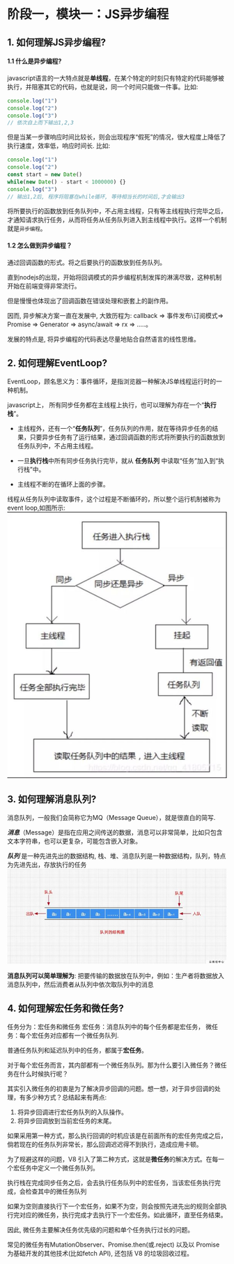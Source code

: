 # 阶段一，模块一：JS异步编程

## 1. 如何理解JS异步编程?
#### 1.1 什么是异步编程?

javascript语言的一大特点就是**单线程**，在某个特定的时刻只有特定的代码能够被执行，并阻塞其它的代码，也就是说，同一个时间只能做一件事。比如: 
```javascript
console.log("1")
console.log("2")
console.log("3")
// 依次自上而下输出1,2,3
```
但是当某一步骤响应时间比较长，则会出现程序“假死”的情况，很大程度上降低了执行速度，效率低，响应时间长. 比如: 
```javascript
console.log("1")
console.log("2")
const start = new Date()
while(new Date() - start < 1000000) {}
console.log("3")
// 输出1,2后, 程序将阻塞在while循环, 等待相当长的时间后,才会输出3
```

将所要执行的函数放到任务队列中，不占用主线程，只有等主线程执行完毕之后，才通知请求执行任务，从而将任务从任务队列进入到主线程中执行。这样一个机制就是`异步编程`。

#### 1.2 怎么做到异步编程？
通过回调函数的形式。将之后要执行的函数放到任务队列。

直到nodejs的出现，开始将回调模式的异步编程机制发挥的淋漓尽致，这种机制开始在前端变得非常流行。

但是慢慢也体现出了回调函数在错误处理和嵌套上的副作用。

因而, 异步解决方案一直在发展中, 大致历程为: callback => 事件发布\订阅模式=> Promise => Generator => async/await => rx => .....。

发展的特点是, 将异步编程的代码表达尽量地贴合自然语言的线性思维。
## 2. 如何理解EventLoop?
EventLoop，顾名思义为：事件循环，是指浏览器一种解决JS单线程运行时的一种机制。

javascript上， 所有同步任务都在主线程上执行，也可以理解为存在一个“**执行栈**”。

- 主线程外，还有一个“**任务队列**”，任务队列的作用，就在等待异步任务的结果，只要异步任务有了运行结果，通过回调函数的形式将所要执行的函数放到任务队列中，不占用主线程。

- 一旦**执行栈**中所有同步任务执行完毕，就从 **任务队列** 中读取“任务”加入到“执行栈”中。

- 主线程不断的在循环上面的步骤。



线程从任务队列中读取事件，这个过程是不断循环的，所以整个运行机制被称为event loop,如图所示: 
![](./media/eventLoop.jpg)


## 3. 如何理解消息队列?
消息队列，一般我们会简称它为MQ（Message Queue），就是很直白的简写.


***消息***（Message）是指在应用之间传送的数据，消息可以非常简单，比如只包含文本字符串，也可以更复杂，可能包含嵌入对象。

***队列*** 是一种先进先出的数据结构, 栈、堆、消息队列是一种数据结构，队列，特点为先进先出，存放执行的任务
![](./media/queue.png)


**消息队列可以简单理解为**: 把要传输的数据放在队列中，例如：生产者将数据放入消息队列中，然后消费者从队列中依次取队列中的消息


## 4. 如何理解宏任务和微任务?
任务分为：宏任务和微任务
宏任务：消息队列中的每个任务都是宏任务，
微任务：每个宏任务对应都有一个微任务队列.

普通任务队列和延迟队列中的任务，都属于**宏任务**。

对于每个宏任务而言，其内部都有一个微任务队列。那为什么要引入微任务？微任务在什么时候执行呢？

其实引入微任务的初衷是为了解决异步回调的问题。想一想，对于异步回调的处理，有多少种方式？总结起来有两点:

1. 将异步回调进行宏任务队列的入队操作。
2. 将异步回调放到当前宏任务的末尾。

如果采用第一种方式，那么执行回调的时机应该是在前面所有的宏任务完成之后，倘若现在的任务队列非常长，那么回调迟迟得不到执行，造成应用卡顿。

为了规避这样的问题，V8 引入了第二种方式，这就是**微任务**的解决方式。在每一个宏任务中定义一个微任务队列。

执行栈在完成同步任务之后，会去执行任务队列中的宏任务，当该宏任务执行完成，会检查其中的微任务队列

如果为空则直接执行下一个宏任务，如果不为空，则会按照先进先出的规则全部执行完对应的微任务，执行完成才去执行下一个宏任务。如此循环，直至任务结束。

因此, 微任务主要解决任务优先级的问题和单个任务执行过长的问题。


常见的微任务有MutationObserver、Promise.then(或.reject) 以及以 Promise 为基础开发的其他技术(比如fetch API), 还包括 V8 的垃圾回收过程。
